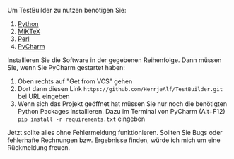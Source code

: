 Um TestBuilder zu nutzen benötigen Sie:
1. [Python](https://www.python.org/downloads/)
2. [MiKTeX](https://miktex.org/download)
3. [Perl](https://strawberryperl.com/)
4. [PyCharm](https://www.jetbrains.com/de-de/pycharm/download)

Installieren Sie die Software in der gegebenen Reihenfolge. Dann müssen Sie, wenn Sie PyCharm gestartet haben:
1. Oben rechts auf "Get from VCS" gehen
2. Dort dann diesen Link `https://github.com/HerrjeAlf/TestBuilder.git` bei URL eingeben
3. Wenn sich das Projekt geöffnet hat müssen Sie nur noch die benötigten Python Packages installieren. Dazu im Terminal von PyCharm (Alt+F12) `pip install -r requirements.txt` eingeben

Jetzt sollte alles ohne Fehlermeldung funktionieren. Sollten Sie Bugs oder fehlerhafte Rechnungen bzw. Ergebnisse finden, würde ich mich um eine Rückmeldung freuen.
